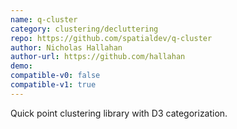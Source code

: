 ```yaml
---
name: q-cluster
category: clustering/decluttering
repo: https://github.com/spatialdev/q-cluster
author: Nicholas Hallahan
author-url: https://github.com/hallahan
demo: 
compatible-v0: false
compatible-v1: true
---
```


Quick point clustering library with D3 categorization.
